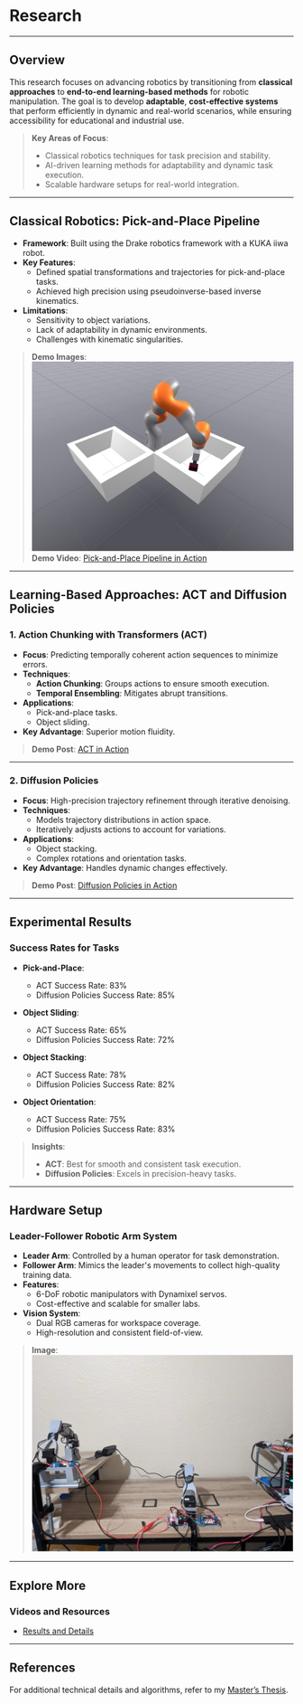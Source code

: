 # Research

---

## Overview
This research focuses on advancing robotics by transitioning from **classical approaches** to **end-to-end learning-based methods** for robotic manipulation. The goal is to develop **adaptable**, **cost-effective systems** that perform efficiently in dynamic and real-world scenarios, while ensuring accessibility for educational and industrial use.

> **Key Areas of Focus**:  
> - Classical robotics techniques for task precision and stability.  
> - AI-driven learning methods for adaptability and dynamic task execution.  
> - Scalable hardware setups for real-world integration.

---

## Classical Robotics: Pick-and-Place Pipeline
- **Framework**: Built using the Drake robotics framework with a KUKA iiwa robot.
- **Key Features**:
  - Defined spatial transformations and trajectories for pick-and-place tasks.
  - Achieved high precision using pseudoinverse-based inverse kinematics.
- **Limitations**:
  - Sensitivity to object variations.
  - Lack of adaptability in dynamic environments.
  - Challenges with kinematic singularities.

> **Demo Images**: ![Pick-and-Place](images/r1.jpg)  
> **Demo Video**: [Pick-and-Place Pipeline in Action](https://drive.google.com/drive/u/0/folders/1LftoRg34HieBMN42KgWSghgstuSexj5M)

---

## Learning-Based Approaches: ACT and Diffusion Policies

### 1. Action Chunking with Transformers (ACT)
- **Focus**: Predicting temporally coherent action sequences to minimize errors.
- **Techniques**:
  - **Action Chunking**: Groups actions to ensure smooth execution.
  - **Temporal Ensembling**: Mitigates abrupt transitions.
- **Applications**:
  - Pick-and-place tasks.
  - Object sliding.
- **Key Advantage**: Superior motion fluidity.

> **Demo Post**: [ACT in Action](https://www.linkedin.com/feed/update/urn:li:activity:7279526421532708864/)

---

### 2. Diffusion Policies
- **Focus**: High-precision trajectory refinement through iterative denoising.
- **Techniques**:
  - Models trajectory distributions in action space.
  - Iteratively adjusts actions to account for variations.
- **Applications**:
  - Object stacking.
  - Complex rotations and orientation tasks.
- **Key Advantage**: Handles dynamic changes effectively.

> **Demo Post**: [Diffusion Policies in Action](https://www.linkedin.com/feed/update/urn:li:activity:7279526421532708864/)  

---

## Experimental Results

### Success Rates for Tasks
- **Pick-and-Place**:  
  - ACT Success Rate: 83%  
  - Diffusion Policies Success Rate: 85%  

- **Object Sliding**:  
  - ACT Success Rate: 65%  
  - Diffusion Policies Success Rate: 72%  

- **Object Stacking**:  
  - ACT Success Rate: 78%  
  - Diffusion Policies Success Rate: 82%  

- **Object Orientation**:  
  - ACT Success Rate: 75%  
  - Diffusion Policies Success Rate: 83%  

> **Insights**:  
> - **ACT**: Best for smooth and consistent task execution.  
> - **Diffusion Policies**: Excels in precision-heavy tasks.

---

## Hardware Setup

### Leader-Follower Robotic Arm System
- **Leader Arm**: Controlled by a human operator for task demonstration.
- **Follower Arm**: Mimics the leader's movements to collect high-quality training data.
- **Features**:
  - 6-DoF robotic manipulators with Dynamixel servos.
  - Cost-effective and scalable for smaller labs.
- **Vision System**:
  - Dual RGB cameras for workspace coverage.
  - High-resolution and consistent field-of-view.

> **Image**:  
![Hardware Setup](images/r2.jpg)

---

## Explore More

### Videos and Resources
- [Results and Details](https://drive.google.com/drive/u/0/folders/1LftoRg34HieBMN42KgWSghgstuSexj5M)

---

## References
For additional technical details and algorithms, refer to my [Master’s Thesis](https://drive.google.com/file/d/1C7pAfuXQWmzh2rpmZ7TqhSQl00mkbWvf/view?usp=drive_link).
